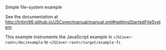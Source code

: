 Simple file-system example

See the documentation at http://tntim96.github.io/JSCover/manual/manual.xml#gettingStartedFileSystem

This example instruments the JavaScript example in `<JSCover-root>/doc/example` to `<JSCover-root>/target/example-fs`
